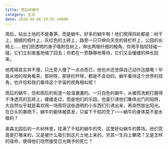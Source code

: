 ```yaml
---
title: 雨后的蜗牛
category: 生活
date: 2020-09-06 19:55 +0800
---
```


雨后，钻出土地的不是春笋，而是蜗牛。好多的蜗牛啊！他们爬得四处都是：树干上，细细的枝叶上，灰红色的土砖上，路旁一只只伸向天空的铁栏杆上，公园的长椅上……他们把透明的身子吸附在树上，伸出两根纤细的触角，你用手指轻轻碰一碰，它们立刻害羞地缩了回去；你若在一旁静静地等待，它们又会缓缓的伸长回来。

他爬得其实并不慢，只比旁人慢了一点点而已，他也许还觉得自己动作迅捷嘞！毕竟从他的视角看来，那树呀，那铁栏杆呀，都是不会动的。蜗牛看待这个世界的视角，也许恰和我们看待这个宇宙的视角相似呢！

雨后的蜗牛，恰和雨后的街道一般湿漉漉的。一只白色的蜗牛，从被雨洗刷打磨得干净透亮的瓦砖上，缓缓走过，雨是他们的乐园，也是引诱他们集体出门的陷阱，大自然似乎就是喜欢用一场雨将这些透明的小东西们引诱出来，再突然放出阳光。在日头的暴晒下，蜗牛的躯体被蒸发，只留下干枯的壳了——蜗牛的身体莫不是水做的？

奥森北园后的一片树林里，挂满了干枯的蜗牛的壳，这里好似蜗牛的葬场。他们究竟是打哪来的，又是被什么吸引到这片土地上来的，穷其一生向上攀爬？又是怎样的宿命，使得他们坦然接受日光赐予的死亡？


